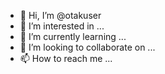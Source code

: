 - 👋 Hi, I’m @otakuser
- 👀 I’m interested in ...
- 🌱 I’m currently learning ...
- 💞️ I’m looking to collaborate on ...
- 📫 How to reach me ...

<!---
otakuser/otakuser is a ✨ special ✨ repository because its `README.md` (this file) appears on your GitHub profile.
You can click the Preview link to take a look at your changes.
--->
